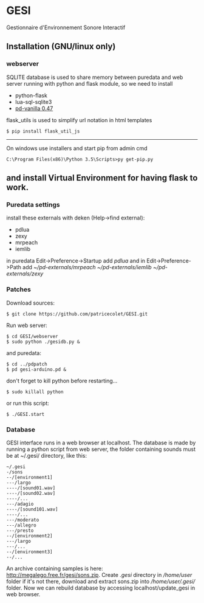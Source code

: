 # GESI
Gestionnaire d'Environnement Sonore Interactif
## Installation (GNU/linux only)
### webserver
SQLITE database is used to share memory between puredata and web server running with python and flask module, so we need to install
* python-flask 
* lua-sql-sqlite3
* [pd-vanilla 0.47](http://msp.ucsd.edu/software.html)
 
flask_utils is used to simplify url notation in html templates
```
$ pip install flask_util_js

```
----
On windows use installers and start pip from admin cmd

```
C:\Program Files(x86)\Python 3.5\Scripts>py get-pip.py

```
and install Virtual Environment for having flask to work.
----

### Puredata settings
install these externals with deken (Help->find external):
* pdlua
* zexy
* mrpeach
* iemlib

in puredata Edit->Preference->Startup add *pdlua* and in Edit->Preference->Path add *~/pd-externals/mrpeach ~/pd-externals/iemlib ~/pd-externals/zexy*
### Patches
Download sources:
```
$ git clone https://github.com/patricecolet/GESI.git
```
Run web server:
 ```
$ cd GESI/webserver
$ sudo python ./gesidb.py &
```
and puredata:
```
$ cd ../pdpatch
$ pd gesi-arduino.pd &
```
don't forget to kill python before restarting...
```
$ sudo killall python
```
or run this script:
```
$ ./GESI.start
```
### Database
GESI interface runs in a web browser at localhost. The database is made by running a python script from web server,
the folder containing sounds must be at ~/.gesi/ directory, like this:
```
~/.gesi
-/sons
--/[environment1]
---/largo
----/[sound01.wav]
----/[sound02.wav]
----/...
---/adagio
----/[sound101.wav]
----/...
---/moderato
---/allegro
---/presto
--/[environment2]
---/largo
---/...
--/[environment3]
--/...
```
An archive containing samples is here: http://megalego.free.fr/gesi/sons.zip.
Create *.gesi* directory in */home/user* folder if it's not there, download and extract sons.zip into */home/user/.gesi/* folder.
Now we can rebuild database by accessing localhost/update_gesi in web browser.






